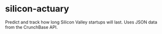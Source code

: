 silicon-actuary
===============

Predict and track how long Silicon Valley startups will last. Uses JSON data from the CrunchBase API.